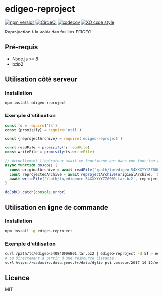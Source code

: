 # edigeo-reproject

[![npm version](https://badge.fury.io/js/%40etalab%2Fedigeo-reproject.svg)](https://badge.fury.io/js/%40etalab%2Fedigeo-reproject)
[![CircleCI](https://circleci.com/gh/etalab/edigeo-reproject/tree/master.svg?style=svg)](https://circleci.com/gh/etalab/edigeo-reproject/tree/master)
[![codecov](https://codecov.io/gh/etalab/edigeo-reproject/branch/master/graph/badge.svg)](https://codecov.io/gh/etalab/edigeo-reproject)
[![XO code style](https://img.shields.io/badge/code_style-XO-5ed9c7.svg)](https://github.com/sindresorhus/xo)

Reprojection à la volée des feuilles EDIGÉO

## Pré-requis

* Node.js >= 8
* bzip2

## Utilisation côté serveur

### Installation

```bash
npm install edigeo-reproject
```

### Exemple d'utilisation

```js
const fs = require('fs')
const {promisify} = require('util')

const {reprojectArchive} = require('edigeo-reproject')

const readFile = promisify(fs.readFile)
const writeFile = promisify(fs.writeFile)

// Actuellement l'opérateur await ne fonctionne que dans une fonction asynchrone
async function doJob() {
  const originalArchive = await readFile('/path/to/edigeo-54XXXYYYZZ0000.tar.bz2')
  const reprojectedArchive = await reprojectArchive(originalArchive, '54')
  await writeFile('/path/to/edigeocc-54XXXYYYZZ0000.tar.bz2', reprojectedArchive)
}

doJob().catch(console.error)
```

## Utilisation en ligne de commande

### Installation

```bash
npm install -g edigeo-reproject
```

### Exemple d'utilisation

```bash
curl /path/to/edigeo-54084000AB01.tar.bz2 | edigeo-reproject -d 54 > edigeocc-54084000AB01.tar.bz2
# ou directement à partir d'une ressource distante
curl https://cadastre.data.gouv.fr/data/dgfip-pci-vecteur/2017-10-12/edigeo/feuilles/54/54084/edigeo-54084000AB01.tar.bz2 | edigeo-reproject -d 54 > edigeocc-54084000AB01.tar.bz2
```

## Licence

MIT

